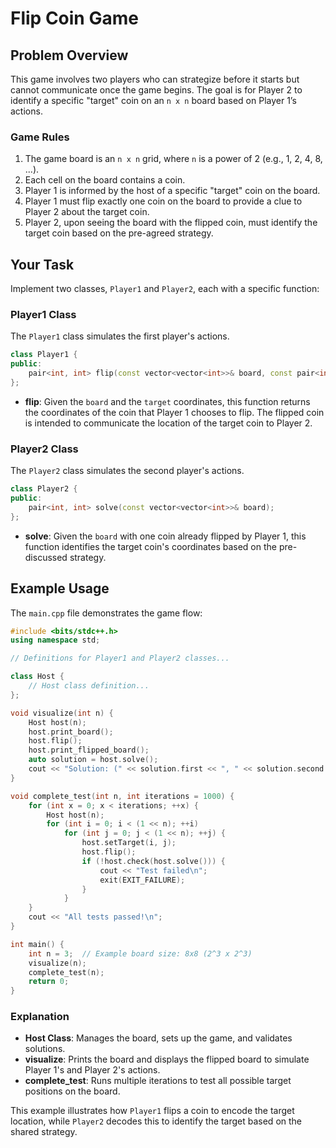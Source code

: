 # Flip Coin Game

## Problem Overview

This game involves two players who can strategize before it starts but cannot communicate once the game begins. The goal is for Player 2 to identify a specific "target" coin on an `n x n` board based on Player 1’s actions.

### Game Rules

1. The game board is an `n x n` grid, where `n` is a power of 2 (e.g., 1, 2, 4, 8, ...).
2. Each cell on the board contains a coin.
3. Player 1 is informed by the host of a specific "target" coin on the board.
4. Player 1 must flip exactly one coin on the board to provide a clue to Player 2 about the target coin.
5. Player 2, upon seeing the board with the flipped coin, must identify the target coin based on the pre-agreed strategy.

## Your Task

Implement two classes, `Player1` and `Player2`, each with a specific function:

### Player1 Class

The `Player1` class simulates the first player's actions.

```cpp
class Player1 {
public:
    pair<int, int> flip(const vector<vector<int>>& board, const pair<int, int>& target);
};
```

- **flip**: Given the `board` and the `target` coordinates, this function returns the coordinates of the coin that Player 1 chooses to flip. The flipped coin is intended to communicate the location of the target coin to Player 2.

### Player2 Class

The `Player2` class simulates the second player's actions.

```cpp
class Player2 {
public:
    pair<int, int> solve(const vector<vector<int>>& board);
};
```

- **solve**: Given the `board` with one coin already flipped by Player 1, this function identifies the target coin's coordinates based on the pre-discussed strategy.

## Example Usage

The `main.cpp` file demonstrates the game flow:

```cpp
#include <bits/stdc++.h>
using namespace std;

// Definitions for Player1 and Player2 classes...

class Host {
    // Host class definition...
};

void visualize(int n) {
    Host host(n);
    host.print_board();
    host.flip();
    host.print_flipped_board();
    auto solution = host.solve();
    cout << "Solution: (" << solution.first << ", " << solution.second << ")\n\n";
}

void complete_test(int n, int iterations = 1000) {
    for (int x = 0; x < iterations; ++x) {
        Host host(n);
        for (int i = 0; i < (1 << n); ++i)
            for (int j = 0; j < (1 << n); ++j) {
                host.setTarget(i, j);
                host.flip();
                if (!host.check(host.solve())) {
                    cout << "Test failed\n";
                    exit(EXIT_FAILURE);
                }
            }
    }
    cout << "All tests passed!\n";
}

int main() {
    int n = 3;  // Example board size: 8x8 (2^3 x 2^3)
    visualize(n);
    complete_test(n);
    return 0;
}
```

### Explanation

- **Host Class**: Manages the board, sets up the game, and validates solutions.
- **visualize**: Prints the board and displays the flipped board to simulate Player 1's and Player 2's actions.
- **complete_test**: Runs multiple iterations to test all possible target positions on the board.

This example illustrates how `Player1` flips a coin to encode the target location, while `Player2` decodes this to identify the target based on the shared strategy.


